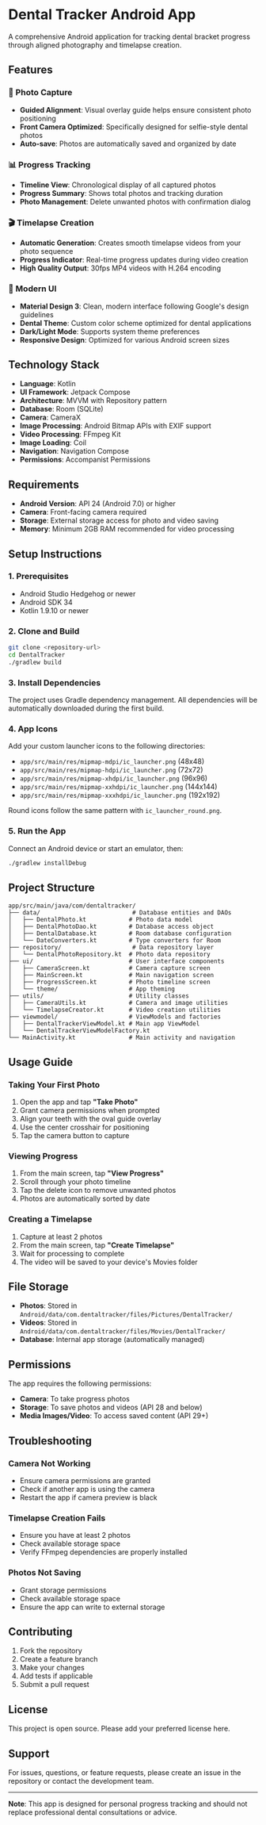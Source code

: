 # Dental Tracker Android App

A comprehensive Android application for tracking dental bracket progress through aligned photography and timelapse creation.

## Features

### 📸 Photo Capture
- **Guided Alignment**: Visual overlay guide helps ensure consistent photo positioning
- **Front Camera Optimized**: Specifically designed for selfie-style dental photos
- **Auto-save**: Photos are automatically saved and organized by date

### 📊 Progress Tracking
- **Timeline View**: Chronological display of all captured photos
- **Progress Summary**: Shows total photos and tracking duration
- **Photo Management**: Delete unwanted photos with confirmation dialog

### 🎬 Timelapse Creation
- **Automatic Generation**: Creates smooth timelapse videos from your photo sequence
- **Progress Indicator**: Real-time progress updates during video creation
- **High Quality Output**: 30fps MP4 videos with H.264 encoding

### 🎨 Modern UI
- **Material Design 3**: Clean, modern interface following Google's design guidelines
- **Dental Theme**: Custom color scheme optimized for dental applications
- **Dark/Light Mode**: Supports system theme preferences
- **Responsive Design**: Optimized for various Android screen sizes

## Technology Stack

- **Language**: Kotlin
- **UI Framework**: Jetpack Compose
- **Architecture**: MVVM with Repository pattern
- **Database**: Room (SQLite)
- **Camera**: CameraX
- **Image Processing**: Android Bitmap APIs with EXIF support
- **Video Processing**: FFmpeg Kit
- **Image Loading**: Coil
- **Navigation**: Navigation Compose
- **Permissions**: Accompanist Permissions

## Requirements

- **Android Version**: API 24 (Android 7.0) or higher
- **Camera**: Front-facing camera required
- **Storage**: External storage access for photo and video saving
- **Memory**: Minimum 2GB RAM recommended for video processing

## Setup Instructions

### 1. Prerequisites
- Android Studio Hedgehog or newer
- Android SDK 34
- Kotlin 1.9.10 or newer

### 2. Clone and Build
```bash
git clone <repository-url>
cd DentalTracker
./gradlew build
```

### 3. Install Dependencies
The project uses Gradle dependency management. All dependencies will be automatically downloaded during the first build.

### 4. App Icons
Add your custom launcher icons to the following directories:
- `app/src/main/res/mipmap-mdpi/ic_launcher.png` (48x48)
- `app/src/main/res/mipmap-hdpi/ic_launcher.png` (72x72)
- `app/src/main/res/mipmap-xhdpi/ic_launcher.png` (96x96)
- `app/src/main/res/mipmap-xxhdpi/ic_launcher.png` (144x144)
- `app/src/main/res/mipmap-xxxhdpi/ic_launcher.png` (192x192)

Round icons follow the same pattern with `ic_launcher_round.png`.

### 5. Run the App
Connect an Android device or start an emulator, then:
```bash
./gradlew installDebug
```

## Project Structure

```
app/src/main/java/com/dentaltracker/
├── data/                          # Database entities and DAOs
│   ├── DentalPhoto.kt            # Photo data model
│   ├── DentalPhotoDao.kt         # Database access object
│   ├── DentalDatabase.kt         # Room database configuration
│   └── DateConverters.kt         # Type converters for Room
├── repository/                    # Data repository layer
│   └── DentalPhotoRepository.kt  # Photo data repository
├── ui/                           # User interface components
│   ├── CameraScreen.kt           # Camera capture screen
│   ├── MainScreen.kt             # Main navigation screen
│   ├── ProgressScreen.kt         # Photo timeline screen
│   └── theme/                    # App theming
├── utils/                        # Utility classes
│   ├── CameraUtils.kt            # Camera and image utilities
│   └── TimelapseCreator.kt       # Video creation utilities
├── viewmodel/                    # ViewModels and factories
│   ├── DentalTrackerViewModel.kt # Main app ViewModel
│   └── DentalTrackerViewModelFactory.kt
└── MainActivity.kt               # Main activity and navigation
```

## Usage Guide

### Taking Your First Photo
1. Open the app and tap **"Take Photo"**
2. Grant camera permissions when prompted
3. Align your teeth with the oval guide overlay
4. Use the center crosshair for positioning
5. Tap the camera button to capture

### Viewing Progress
1. From the main screen, tap **"View Progress"**
2. Scroll through your photo timeline
3. Tap the delete icon to remove unwanted photos
4. Photos are automatically sorted by date

### Creating a Timelapse
1. Capture at least 2 photos
2. From the main screen, tap **"Create Timelapse"**
3. Wait for processing to complete
4. The video will be saved to your device's Movies folder

## File Storage

- **Photos**: Stored in `Android/data/com.dentaltracker/files/Pictures/DentalTracker/`
- **Videos**: Stored in `Android/data/com.dentaltracker/files/Movies/DentalTracker/`
- **Database**: Internal app storage (automatically managed)

## Permissions

The app requires the following permissions:
- **Camera**: To take progress photos
- **Storage**: To save photos and videos (API 28 and below)
- **Media Images/Video**: To access saved content (API 29+)

## Troubleshooting

### Camera Not Working
- Ensure camera permissions are granted
- Check if another app is using the camera
- Restart the app if camera preview is black

### Timelapse Creation Fails
- Ensure you have at least 2 photos
- Check available storage space
- Verify FFmpeg dependencies are properly installed

### Photos Not Saving
- Grant storage permissions
- Check available storage space
- Ensure the app can write to external storage

## Contributing

1. Fork the repository
2. Create a feature branch
3. Make your changes
4. Add tests if applicable
5. Submit a pull request

## License

This project is open source. Please add your preferred license here.

## Support

For issues, questions, or feature requests, please create an issue in the repository or contact the development team.

---

**Note**: This app is designed for personal progress tracking and should not replace professional dental consultations or advice.
